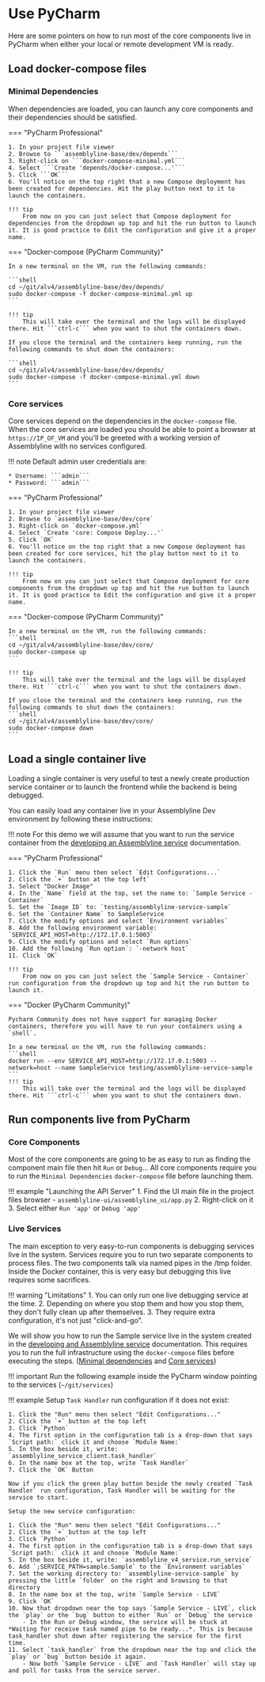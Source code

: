 # Use PyCharm

Here are some pointers on how to run most of the core components live in PyCharm when either your local or remote development VM is ready.

## Load docker-compose files

### Minimal Dependencies

When dependencies are loaded, you can launch any core components and their dependencies should be satisfied.

=== "PyCharm Professional"

    1. In your project file viewer
    2. Browse to ```assemblyline-base/dev/depends```
    3. Right-click on ```docker-compose-minimal.yml```
    4. Select ```Create 'depends/docker-compose...'```
    5. Click ```OK```
    6. You'll notice on the top right that a new Compose deployment has been created for dependencies. Hit the play button next to it to launch the containers.

    !!! tip
        From now on you can just select that Compose deployment for dependencies from the dropdown up top and hit the run button to launch it. It is good practice to Edit the configuration and give it a proper name.

=== "Docker-compose (PyCharm Community)"

    In a new terminal on the VM, run the following commands:

    ```shell
    cd ~/git/alv4/assemblyline-base/dev/depends/
    sudo docker-compose -f docker-compose-minimal.yml up
    ```

    !!! tip
        This will take over the terminal and the logs will be displayed there. Hit ```ctrl-c``` when you want to shut the containers down.

    If you close the terminal and the containers keep running, run the following commands to shut down the containers:

    ```shell
    cd ~/git/alv4/assemblyline-base/dev/depends/
    sudo docker-compose -f docker-compose-minimal.yml down
    ```

### Core services

Core services depend on the dependencies in the `docker-compose` file. When the core services are loaded you should be able to point a browser at ```https://IP_OF_VM``` and you'll be greeted with a working version of Assemblyline with no services configured.

!!! note
    Default admin user credentials are:

    * Username: ```admin```
    * Password: ```admin```

=== "PyCharm Professional"

    1. In your project file viewer
    2. Browse to `assemblyline-base/dev/core`
    3. Right-click on `docker-compose.yml`
    4. Select `Create 'core: Compose Deploy...'`
    5. Click `OK`
    6. You'll notice on the top right that a new Compose deployment has been created for core services, hit the play button next to it to launch the containers.

    !!! tip
        From now on you can just select that Compose deployment for core components from the dropdown up top and hit the run button to launch it. It is good practice to Edit the configuration and give it a proper name.

=== "Docker-compose (PyCharm Community)"

    In a new terminal on the VM, run the following commands:
    ```shell
    cd ~/git/alv4/assemblyline-base/dev/core/
    sudo docker-compose up
    ```

    !!! tip
        This will take over the terminal and the logs will be displayed there. Hit ```ctrl-c``` when you want to shut the containers down.

    If you close the terminal and the containers keep running, run the following commands to shut down the containers:
    ```shell
    cd ~/git/alv4/assemblyline-base/dev/core/
    sudo docker-compose down
    ```

## Load a single container live

Loading a single container is very useful to test a newly create production service container or to launch the frontend while the backend is being debugged.

You can easily load any container live in your Assemblyline Dev environment by following these instructions:

!!! note
    For this demo we will assume that you want to run the service container from the [developing an Assemblyline service](../../../services/developing_an_assemblyline_service) documentation.

=== "PyCharm Professional"

    1. Click the `Run` menu then select `Edit Configurations...`
    2. Click the `+` button at the top left`
    3. Select "Docker Image"
    4. In the `Name` field at the top, set the name to: `Sample Service - Container`
    5. Set the `Image ID` to: `testing/assemblyline-service-sample`
    6. Set the `Container Name` to SampleService
    7. Click the modify options and select `Environment variables`
    8. Add the following environment variable: `SERVICE_API_HOST=http://172.17.0.1:5003`
    9. Click the modify options and select `Run options`
    10. Add the following `Run option`: `-network host`
    11. Click `OK`

    !!! tip
        From now on you can just select the `Sample Service - Container` run configuration from the dropdown up top and hit the run button to launch it.

=== "Docker (PyCharm Community)"

    Pycharm Community does not have support for managing Docker containers, therefore you will have to run your containers using a `shell`.

    In a new terminal on the VM, run the following commands:
    ```shell
    docker run --env SERVICE_API_HOST=http://172.17.0.1:5003 --network=host --name SampleService testing/assemblyline-service-sample
    ```
    !!! tip
        This will take over the terminal and the logs will be displayed there. Hit ```ctrl-c``` when you want to shut the containers down.

## Run components live from PyCharm

### Core Components

Most of the core components are going to be as easy to run as finding the component main file then hit `Run` or `Debug`... All core components require you to run the ```Minimal Dependencies``` `docker-compose` file before launching them.

!!! example "Launching the API Server"
    1. Find the UI main file in the project files browser
        - ```assemblyline-ui/assemblyline_ui/app.py```
    2. Right-click on it
    3. Select either ```Run 'app'``` or ```Debug 'app'```

### Live Services

The main exception to very easy-to-run components is debugging services live in the system. Services require you to run two separate components to process files. The two components talk via named pipes in the /tmp folder. Inside the Docker container, this is very easy but debugging this live requires some sacrifices.

!!! warning "Limitations"
    1. You can only run one live debugging service at the time.
    2. Depending on where you stop them and how you stop them, they don't fully clean up after themselves.
    3. They require extra configuration, it's not just "click-and-go".

We will show you how to run the Sample service live in the system created in the [developing and Assemblyline service](../../../services/developing_an_assemblyline_service) documentation. This requires you to run the full infrastructure using the `docker-compose` files before executing the steps. ([Minimal dependencies](#minimal-dependencies) and [Core services](#core-services))

!!! important
    Run the following example inside the PyCharm window pointing to the services (`~/git/services`)

!!! example
    Setup `Task Handler` run configuration if it does not exist:

    1. Click the "Run" menu then select "Edit Configurations..."
    2. Click the `+` button at the top left
    3. Click `Python`
    4. The first option in the configuration tab is a drop-down that says `Script path:` click it and choose `Module Name:`
    5. In the box beside it, write: `assemblyline_service_client.task_handler`
    6. In the name box at the top, write `Task Handler`
    7. Click the `OK` Button

    Now if you click the green play button beside the newly created `Task Handler` run configuration, Task Handler will be waiting for the service to start.

    Setup the new service configuration:

    1. Click the "Run" menu then select "Edit Configurations..."
    2. Click the `+` button at the top left
    3. Click `Python`
    4. The first option in the configuration tab is a drop-down that says `Script path:` click it and choose `Module Name:`
    5. In the box beside it, write: `assemblyline_v4_service.run_service`
    6. Add `;SERVICE_PATH=sample.Sample` to the `Environment variables`
    7. Set the working directory to: `assemblyline-service-sample` by pressing the little `folder` on the right and browsing to that directory
    8. In the name box at the top, write `Sample Service - LIVE`
    9. Click `OK`
    10. Now that dropdown near the top says `Sample Service - LIVE`, click the `play` or the `bug` button to either `Run` or `Debug` the service
        - In the Run or Debug window, the service will be stuck at *Waiting for receive task named pipe to be ready...*. This is because task_handler shut down after registering the service for the first time.
    11. Select `task_handler` from the dropdown near the top and click the `play` or `bug` button beside it again.
        - Now both `Sample Service - LIVE` and `Task Handler` will stay up and poll for tasks from the service server.
